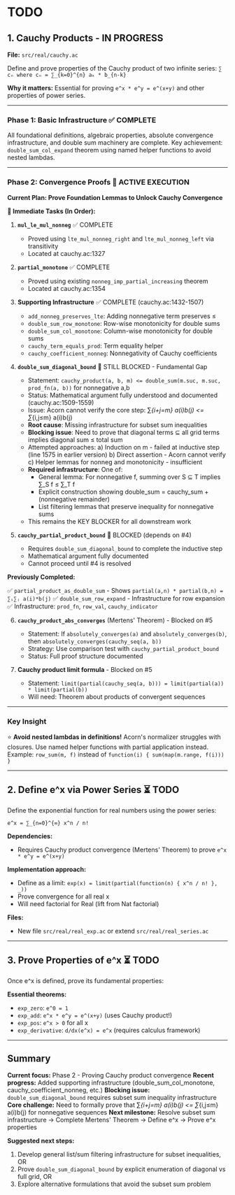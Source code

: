 # TODO

## 1. Cauchy Products - IN PROGRESS

**File:** `src/real/cauchy.ac`

Define and prove properties of the Cauchy product of two infinite series: `∑ cₙ where cₙ = ∑_{k=0}^{n} aₖ * b_{n-k}`

**Why it matters:** Essential for proving `e^x * e^y = e^(x+y)` and other properties of power series.

---

### Phase 1: Basic Infrastructure ✅ COMPLETE

All foundational definitions, algebraic properties, absolute convergence infrastructure, and double sum machinery are complete. Key achievement: `double_sum_col_expand` theorem using named helper functions to avoid nested lambdas.

---

### Phase 2: Convergence Proofs 🚀 ACTIVE EXECUTION

**Current Plan: Prove Foundation Lemmas to Unlock Cauchy Convergence**

**🎯 Immediate Tasks (In Order):**

1. **`mul_le_mul_nonneg`** ✅ COMPLETE
   - Proved using `lte_mul_nonneg_right` and `lte_mul_nonneg_left` via transitivity
   - Located at cauchy.ac:1327

2. **`partial_monotone`** ✅ COMPLETE
   - Proved using existing `nonneg_imp_partial_increasing` theorem
   - Located at cauchy.ac:1354

3. **Supporting Infrastructure** ✅ COMPLETE (cauchy.ac:1432-1507)
   - `add_nonneg_preserves_lte`: Adding nonnegative term preserves ≤
   - `double_sum_row_monotone`: Row-wise monotonicity for double sums
   - `double_sum_col_monotone`: Column-wise monotonicity for double sums
   - `cauchy_term_equals_prod`: Term equality helper
   - `cauchy_coefficient_nonneg`: Nonnegativity of Cauchy coefficients

4. **`double_sum_diagonal_bound`** 🚧 STILL BLOCKED - Fundamental Gap
   - Statement: `cauchy_product(a, b, m) <= double_sum(m.suc, m.suc, prod_fn(a, b))` for nonnegative a,b
   - Status: Mathematical argument fully understood and documented (cauchy.ac:1509-1559)
   - Issue: Acorn cannot verify the core step: ∑_{i+j=m} a(i)b(j) <= ∑_{i,j≤m} a(i)b(j)
   - **Root cause**: Missing infrastructure for subset sum inequalities
   - **Blocking issue**: Need to prove that diagonal terms ⊆ all grid terms implies diagonal sum ≤ total sum
   - Attempted approaches:
     a) Induction on m - failed at inductive step (line 1575 in earlier version)
     b) Direct assertion - Acorn cannot verify
     c) Helper lemmas for nonneg and monotonicity - insufficient
   - **Required infrastructure**: One of:
     - General lemma: For nonnegative f, summing over S ⊆ T implies ∑_S f ≤ ∑_T f
     - Explicit construction showing double_sum = cauchy_sum + (nonnegative remainder)
     - List filtering lemmas that preserve inequality for nonnegative sums
   - This remains the KEY BLOCKER for all downstream work

5. **`cauchy_partial_product_bound`** 🚧 BLOCKED (depends on #4)
   - Requires `double_sum_diagonal_bound` to complete the inductive step
   - Mathematical argument fully documented
   - Cannot proceed until #4 is resolved

**Previously Completed:**

✅ `partial_product_as_double_sum` - Shows `partial(a,n) * partial(b,n) = ∑ᵢ∑ⱼ a(i)*b(j)`
✅ `double_sum_row_expand` - Infrastructure for row expansion
✅ Infrastructure: `prod_fn`, `row_val`, `cauchy_indicator`

6. **`cauchy_product_abs_converges`** (Mertens' Theorem) - Blocked on #5
   - Statement: If `absolutely_converges(a)` and `absolutely_converges(b)`, then `absolutely_converges(cauchy_seq(a, b))`
   - Strategy: Use comparison test with `cauchy_partial_product_bound`
   - Status: Full proof structure documented

6. **Cauchy product limit formula** - Blocked on #5
   - Statement: `limit(partial(cauchy_seq(a, b))) = limit(partial(a)) * limit(partial(b))`
   - Will need: Theorem about products of convergent sequences

---

### Key Insight

⭐ **Avoid nested lambdas in definitions!** Acorn's normalizer struggles with closures. Use named helper functions with partial application instead. Example: `row_sum(m, f)` instead of `function(i) { sum(map(m.range, f(i))) }`

---

## 2. Define e^x via Power Series ⏳ TODO

Define the exponential function for real numbers using the power series:
```
e^x = ∑_{n=0}^{∞} x^n / n!
```

**Dependencies:**
- Requires Cauchy product convergence (Mertens' Theorem) to prove `e^x * e^y = e^(x+y)`

**Implementation approach:**
- Define as a limit: `exp(x) = limit(partial(function(n) { x^n / n! }, _))`
- Prove convergence for all real x
- Will need factorial for Real (lift from Nat factorial)

**Files:**
- New file `src/real/real_exp.ac` or extend `src/real/real_series.ac`

---

## 3. Prove Properties of e^x ⏳ TODO

Once e^x is defined, prove its fundamental properties:

**Essential theorems:**
- `exp_zero`: `e^0 = 1`
- `exp_add`: `e^x * e^y = e^(x+y)` (uses Cauchy product!)
- `exp_pos`: `e^x > 0` for all x
- `exp_derivative`: `d/dx(e^x) = e^x` (requires calculus framework)

---

## Summary

**Current focus:** Phase 2 - Proving Cauchy product convergence
**Recent progress:** Added supporting infrastructure (double_sum_col_monotone, cauchy_coefficient_nonneg, etc.)
**Blocking issue:** `double_sum_diagonal_bound` requires subset sum inequality infrastructure
**Core challenge:** Need to formally prove that ∑_{i+j=m} a(i)b(j) <= ∑_{i,j≤m} a(i)b(j) for nonnegative sequences
**Next milestone:** Resolve subset sum infrastructure → Complete Mertens' Theorem → Define e^x → Prove e^x properties

**Suggested next steps:**
1. Develop general list/sum filtering infrastructure for subset inequalities, OR
2. Prove `double_sum_diagonal_bound` by explicit enumeration of diagonal vs full grid, OR
3. Explore alternative formulations that avoid the subset sum problem

